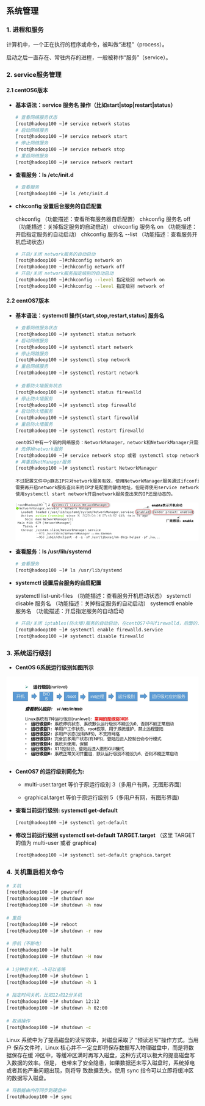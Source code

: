 ## 系统管理

### 1. 进程和服务

计算机中，一个正在执行的程序或命令，被叫做“进程”（process）。 

启动之后一直存在、常驻内存的进程，一般被称作“服务”（service）。



### 2. service服务管理

#### 2.1 centOS6版本

- **基本语法：service 服务名 操作（比如start|stop|restart|status）**

   ```sh
   # 查看网络服务状态
   [root@hadoop100 ~]# service network status
   # 启动网络服务
   [root@hadoop100 ~]# service network start
   # 停止网络服务
   [root@hadoop100 ~]# service network stop
   # 重启网络服务
   [root@hadoop100 ~]# service network restart
   ```

- **查看服务：ls /etc/init.d**

   ```sh
   # 查看服务
   [root@hadoop100 ~]# ls /etc/init.d
   ```

- **chkconfig 设置后台服务的自启配置**

   chkconfig （功能描述：查看所有服务器自启配置）
   chkconfig 服务名 off （功能描述：关掉指定服务的自动启动）
   chkconfig 服务名 on （功能描述：开启指定服务的自动启动）
   chkconfig 服务名 --list （功能描述：查看服务开机启动状态）

   ```sh
   # 开启/关闭 network服务的自动启动
   [root@hadoop100 ~]#chkconfig network on
   [root@hadoop100 ~]#chkconfig network off
   # 开启/关闭 network服务指定级别的自动启动
   [root@hadoop100 ~]#chkconfig --level 指定级别 network on
   [root@hadoop100 ~]#chkconfig --level 指定级别 network of
   ```


#### 2.2 centOS7版本

- **基本语法：systemctl 操作[start,stop,restart,status] 服务名**

   ```sh
   # 查看网络服务状态
   [root@hadoop100 ~]# systemctl status network
   # 启动网络服务
   [root@hadoop100 ~]# systemctl start network
   # 停止网路服务
   [root@hadoop100 ~]# systemctl stop network
   # 重启网络服务
   [root@hadoop100 ~]# systemctl restart network
   
   # 查看防火墙服务状态
   [root@hadoop100 ~]# systemctl status firewalld
   # 停止防火墙服务
   [root@hadoop100 ~]# systemctl stop firewalld
   # 启动防火墙服务
   [root@hadoop100 ~]# systemctl start firewalld
   # 重启防火墙服务
   [root@hadoop100 ~]# systemctl restart firewalld
   ```

   ```sh
   centOS7中有一个新的网络服务：NetworkManager，network和NetworkManager只需要开启一个
   # 先停掉network服务
   [root@hadoop100 ~]# service network stop 或者 systemctl stop network
   # 再重启NetManager服务
   [root@hadoop100 ~]# systemctl restart NetworkManager
   
   不过配置文件中p静态IP只对network服务有效，使用NetworkManager服务通过ifconfig查出来的IP地址是动态IP。
   需要再开启network服务查出来的IP才是配置的静态地址，但是得使用service network start命令开启network服务才有效，
   使用systemctl start network开启network服务查出来的IP还是动态的。
   ```

   ![2023-04-14_075238](img/2023-04-14_075238.png)

   

- **查看服务：ls /usr/lib/systemd**

   ```sh
   # 查看服务
   [root@hadoop100 ~]# ls /usr/lib/systemd
   ```

- **systemctl 设置后台服务的自启配置**

   systemctl list-unit-files （功能描述：查看服务开机启动状态） 
   systemctl disable 服务名 （功能描述：关掉指定服务的自动启动） 
   systemctl enable 服务名 （功能描述：开启指定服务的自动启动

   ```sh
   # 开启/关闭 iptables(防火墙)服务的自动启动，在centOS7中叫firewalld，后面的.service可以省略
   [root@hadoop100 ~]# systemctl enable firewalld.service
   [root@hadoop100 ~]# systemctl disable firewalld
   ```



### 3. 系统运行级别

- **CentOS 6系统运行级别如图所示**

![运行级别](img/运行级别.png)



- **CentOS7 的运行级别简化为:** 

  - multi-user.target 等价于原运行级别 3（多用户有网，无图形界面）

  - graphical.target 等价于原运行级别 5（多用户有网，有图形界面)

- **查看当前运行级别: systemctl get-default**

  ```sh
  [root@hadoop100 ~]# systemctl get-default
  ```

- **修改当前运行级别 systemctl set-default TARGET.target** （这里 TARGET 的值为 multi-user 或者 graphica)

  ```sh
  [root@hadoop100 ~]# systemctl set-default graphica.target
  ```



### 4. 关机重启相关命令

```sh
# 关机
[root@hadoop100 ~]# poweroff
[root@hadoop100 ~]# shutdown now 
[root@hadoop100 ~]# shutdown -h now 

# 重启
[root@hadoop100 ~]# reboot
[root@hadoop100 ~]# shutdown -r now

# 停机（不断电）
[root@hadoop100 ~]# halt
[root@hadoop100 ~]# shutdown -H now

# 1分钟后关机，-h可以省略
[root@hadoop100 ~]# shutdown 1
[root@hadoop100 ~]# shutdown -h 1 

# 指定时间关机，比如12点12分关机
[root@hadoop100 ~]# shutdown 12:12
[root@hadoop100 ~]# shutdown -h 02:00

# 取消操作
[root@hadoop100 ~]# shutdown -c
```

Linux 系统中为了提高磁盘的读写效率，对磁盘采取了 “预读迟写”操作方式。当用户 保存文件时，Linux 核心并不一定立即将保存数据写入物理磁盘中，而是将数据保存在缓 冲区中，等缓冲区满时再写入磁盘，这种方式可以极大的提高磁盘写入数据的效率。但是， 也带来了安全隐患，如果数据还未写入磁盘时，系统掉电或者其他严重问题出现，则将导 致数据丢失。使用 sync 指令可以立即将缓冲区的数据写入磁盘。

```sh
# 将数据由内存同步到硬盘中
[root@hadoop100 ~]# sync
```

